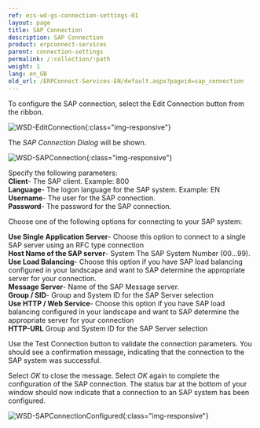 ```yaml
---
ref: ecs-wd-gs-connection-settings-01
layout: page
title: SAP Connection
description: SAP Connection
product: erpconnect-services
parent: connection-settings
permalink: /:collection/:path
weight: 1
lang: en_GB
old_url: /ERPConnect-Services-EN/default.aspx?pageid=sap_connection
---
```


To configure the SAP connection, select the Edit Connection button from the ribbon.

![WSD-EditConnection](/img/content/WSD-EditConnection.PNG){:class="img-responsive"}

The *SAP Connection Dialog* will be shown.

![WSD-SAPConnection](/img/content/WSD-SAPConnection.PNG){:class="img-responsive"}

Specify the following parameters:<br>
**Client**- 	 	The SAP client. Example: 800<br>
**Language**- 	The logon language for the SAP system. Example: EN<br>
**Username**-	The user for the SAP connection.<br>
**Password**-	The password for the SAP connection.<br>

Choose one of the following options for connecting to your SAP system:<br>

**Use Single Application Server**-	Choose this option to connect to a single SAP server using an RFC type connection <br>
**Host Name of the SAP server**-	System The SAP System Number (00…99).<br>
**Use Load Balancing**-	Choose this option if you have SAP load balancing configured in your landscape and want to SAP determine the appropriate server for your connection.<br>
**Message Server**-	Name of the SAP Message server.<br>
**Group / SID**-	 Group and System ID for the SAP Server selection<br>
**Use HTTP / Web Service**-	Choose this option if you have SAP load balancing configured in your landscape and want to SAP determine the appropriate server for your connection<br>
**HTTP-URL**	Group and System ID for the SAP Server selection<br>

Use the Test Connection button to validate the connection parameters. You should see a confirmation message, indicating that the connection to the SAP system was successful. 
            

Select *OK* to close the message. Select *OK* again to complete the configuration of the SAP connection.
The status bar at the bottom of your window should now indicate that a connection to an SAP system has been configured.  

![WSD-SAPConnectionConfigured](/img/content/WSD-SAPConnectionConfigured.PNG){:class="img-responsive"} 
